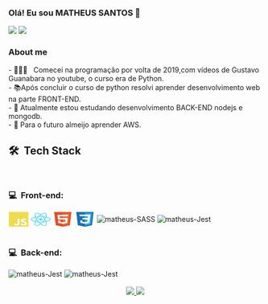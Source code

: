 ### Olá! Eu sou MATHEUS SANTOS 👋
<div>
 <a href="https://www.instagram.com/m2t_santos/" target="_blank"><img src="https://img.shields.io/badge/-Instagram-%23E4405F?style=for-the-badge&logo=instagram&logoColor=white" target="_blank"></a>
  <a href="https://www.linkedin.com/in/matheus-santos-67301020b/" target="_blank"><img src="https://img.shields.io/badge/-LinkedIn-%230077B5?style=for-the-badge&logo=linkedin&logoColor=white" target="_blank"></a> 
 </div>
 <div>
 <h3>About me</h3>
 - 👨🏻‍💻 &nbsp Comecei na programação por volta de 2019,com vídeos de Gustavo Guanabara no youtube, o curso era de Python.
  <br>
 - 📚Após concluir o curso de python resolvi aprender desenvolvimento web na parte FRONT-END.
  <BR>
 - 📗 Atualmente estou estudando desenvolvimento BACK-END nodejs e mongodb.
    <br>
 - 📖 Para o futuro almeijo aprender AWS.


</div>
 <h2> 🛠 &nbsp;Tech Stack</h2>
 <div style="display: inline_block"><br>
  <h3>💻 &nbsp;Front-end:</h3>
  <img align="center" alt="matheus-Js" height="30" width="40" src="https://raw.githubusercontent.com/devicons/devicon/master/icons/javascript/javascript-plain.svg">
  <img align="center" alt="matheus-React" height="30" width="40" src="https://raw.githubusercontent.com/devicons/devicon/master/icons/react/react-original.svg">
  <img align="center" alt="matheus-HTML" height="30" width="40" src="https://raw.githubusercontent.com/devicons/devicon/master/icons/html5/html5-original.svg">
  <img align="center" alt="matheus-CSS" height="30" width="40" src="https://raw.githubusercontent.com/devicons/devicon/master/icons/css3/css3-original.svg">
 <img  align="center" alt="matheus-SASS"  height="30" width="40" src="https://cdn.jsdelivr.net/gh/devicons/devicon/icons/sass/sass-original.svg" />
  <img align="center" alt="matheus-Jest" height="30" width="40" src="https://cdn.jsdelivr.net/gh/devicons/devicon/icons/jest/jest-plain.svg" />
  

 </div>
 <br>
 <div  style="display: inline_block">
<h3>💻 &nbsp;Back-end:</h3>
 
 <img align="center" alt="matheus-Jest" height="40" width="50"  src="https://cdn.jsdelivr.net/gh/devicons/devicon/icons/nodejs/nodejs-original-wordmark.svg" />
 <img align="center" alt="matheus-Jest" height="40" width="50"  src="https://cdn.jsdelivr.net/gh/devicons/devicon/icons/mongodb/mongodb-original-wordmark.svg" />

</div>
<br>
 
 <div align="center">
  <a href="https://github.com/web-Matheus">
  <img height="180em" src="https://github-readme-stats.vercel.app/api?username=web-Matheus&show_icons=true&theme=gruvbox&include_all_commits=true&count_private=true"/>
  <img height="180em" src="https://github-readme-stats.vercel.app/api/top-langs/?username=web-Matheus&layout=compact&langs_count=7&theme=gruvbox"/>
</div>

  
 


